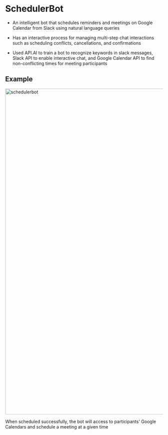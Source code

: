 # SchedulerBot
- An intelligent bot that schedules reminders and meetings on Google Calendar from Slack using natural language queries

- Has an interactive process for managing multi-step chat interactions such as scheduling conflicts, cancellations, and
confirmations

- Used API.AI to train a bot to recognize keywords in slack messages, Slack API to enable interactive chat, and Google
Calendar API to find non-conflicting times for meeting participants


## Example
<img width="1039" alt="schedulerbot" src="https://user-images.githubusercontent.com/33583168/45280080-01d97c00-b50e-11e8-813e-45fc6378120d.png">

When scheduled successfully, the bot will access to participants' Google Calendars and schedule a meeting at a given time
